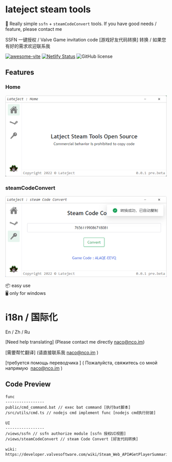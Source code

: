 # lateject steam tools

🥳 Really simple `ssfn` + `steamCodeConvert` tools.  If you have good needs / feature, please contact me

 SSFN 一键授权 / Valve Game invitation code [游戏好友代码转换] 转换 / 如果您有好的需求欢迎联系我

[![awesome-vite](https://awesome.re/mentioned-badge.svg)]()
[![Netlify Status](https://api.netlify.com/api/v1/badges/ae3863e3-1aec-4eb1-8f9f-1890af56929d/deploy-status)]()
![GitHub license](https://img.shields.io/github/license/caoxiemeihao/electron-vite-vue?style=flat)


## Features
### Home
[![preview](https://raw.githubusercontent.com/NaCoLiu/Lateject/main/readme.png)](https://github.com/NaCoLiu/Lateject/releases)
### steamCodeConvert
[![preview](https://raw.githubusercontent.com/NaCoLiu/Lateject/main/code.png)](https://github.com/NaCoLiu/Lateject/releases)

📦 easy use  
🖥 only for windows


# i18n / 国际化 

En / Zh / Ru

[Need help translating] (Please contact me directly naco@nco.im)

[需要帮忙翻译] (请直接联系我 naco@nco.im )

[требуется помощь переводчика ] ( Пожалуйста, свяжитесь со мной напрямую  naco@nco.im )

## Code Preview

```
func
-----------------
public/cmd_command.bat // exec bat command [执行bat脚本]
/src/utils/cmd.ts // nodejs cmd implement func [nodejs cmd执行封装]

UI
-----------------
/views/ssfn // ssfn authorize module [ssfn 授权UI视图]
/views/steamCodeConvert // steam Code Convert [好友代码转换]

wiki: https://developer.valvesoftware.com/wiki/Steam_Web_API#GetPlayerSummaries_.28v0001.29

```